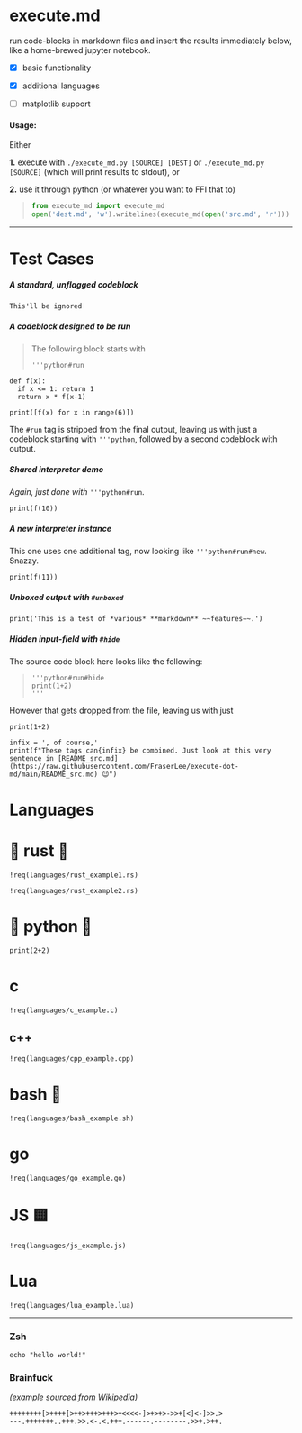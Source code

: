# execute.md
run code-blocks in markdown files and insert the results immediately below, like a home-brewed jupyter notebook.


- [x] basic functionality
- [x] additional languages
- [ ] matplotlib support


#### Usage:

Either

**1.** execute with `./execute_md.py [SOURCE] [DEST]` or `./execute_md.py [SOURCE]` (which will print results to stdout), or

**2.** use it through python (or whatever you want to FFI that to)
> ```python
> from execute_md import execute_md
> open('dest.md', 'w').writelines(execute_md(open('src.md', 'r'))) 
> ```
---

# Test Cases

##### A standard, unflagged codeblock
```
This'll be ignored
```

##### A codeblock designed to be run
> The following block starts with
> ```
> '''python#run
> ```
```python#run
def f(x):
  if x <= 1: return 1
  return x * f(x-1)

print([f(x) for x in range(6)])
```
The `#run` tag is stripped from the final output, leaving us with just a codeblock starting with `'''python`, followed by a second codeblock with output.

##### Shared interpreter demo
*Again, just done with* `'''python#run`.

```python#run
print(f(10))
```

##### A new interpreter instance
This one uses one additional tag, now looking like `'''python#run#new`. Snazzy.
```python#run#new
print(f(11))
```

##### Unboxed output with `#unboxed`
```python#run#unboxed
print('This is a test of *various* **markdown** ~~features~~.')
```

##### Hidden input-field with `#hide`
The source code block here looks like the following:
> ```
> '''python#run#hide
> print(1+2)
> '''
> ```
However that gets dropped from the file, leaving us with just
```python#run#hide
print(1+2)
```

```python#run#hide#unboxed
infix = ', of course,'
print(f"These tags can{infix} be combined. Just look at this very sentence in [README_src.md](https://raw.githubusercontent.com/FraserLee/execute-dot-md/main/README_src.md) 😉")
```

# Languages

# :crab: rust :crab:
```rust#run
!req(languages/rust_example1.rs)
```

```rust#run#new
!req(languages/rust_example2.rs)
```

# :snake: python :snake:
```python#run
print(2+2)
```

# c
```c#run
!req(languages/c_example.c)
```

## c++
```cpp#run
!req(languages/cpp_example.cpp)
```

# bash :shell:
```bash#run
!req(languages/bash_example.sh)
```

# go
```go#run
!req(languages/go_example.go)
```

# JS :yellow_square:
```js#run
!req(languages/js_example.js)
```

# Lua
```lua#run
!req(languages/lua_example.lua)
```

---

### Zsh
```zsh#run
echo "hello world!"
```

### Brainfuck
*(example sourced from Wikipedia)*
```brainfuck#run
++++++++[>++++[>++>+++>+++>+<<<<-]>+>+>->>+[<]<-]>>.>
---.+++++++..+++.>>.<-.<.+++.------.--------.>>+.>++.
```

